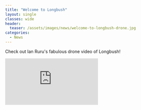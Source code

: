 ```yaml
---
title: "Welcome to Longbush"
layout: single
classes: wide
header:
  teaser: /assets/images/news/welcome-to-longbush-drone.jpg
categories:
  - News
---
```


Check out Ian Ruru's fabulous drone video of Longbush!

<iframe src="https://drive.google.com/file/d/0Bypl3D9Jld_DdUJVdndkRXJmaDg/preview" frameborder="0" allowfullscreen></iframe>
